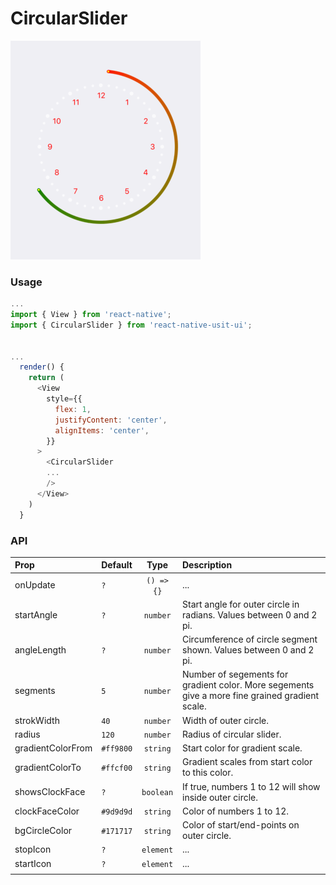 # CircularSlider

![Screenshot of circular slider](./screenshots/circularSlider.png)

### Usage

```js
...
import { View } from 'react-native';
import { CircularSlider } from 'react-native-usit-ui';


...
  render() {
    return (
      <View
        style={{
          flex: 1,
          justifyContent: 'center',
          alignItems: 'center',
        }}
      >
        <CircularSlider 
        ...
        />
      </View>
    )
  }
```

### API

| Prop              | Default   | Type       | Description                                                                                     |
| :---------------- | :-------- | :--------: | :---------------------------------------------------------------------------------------------- |
| onUpdate          | `?`       | `() => {}` | ...                                                                                             |
| startAngle        | `?`       | `number`   | Start angle for outer circle in radians. Values between 0 and 2 pi.                             |
| angleLength       | `?`       | `number`   | Circumference of circle segment shown. Values between 0 and 2 pi.                               |
| segments          | `5`       | `number`   | Number of segements for gradient color. More segements give a more fine grained gradient scale. |
| strokWidth        | `40`      | `number`   | Width of outer circle.                                                                          |
| radius            | `120`     | `number`   | Radius of circular slider.                                                                      |
| gradientColorFrom | `#ff9800` | `string`   | Start color for gradient scale.                                                                 |
| gradientColorTo   | `#ffcf00` | `string`   | Gradient scales from start color to this color.                                                 |
| showsClockFace    | `?`       | `boolean`  | If true, numbers 1 to 12 will show inside outer circle.                                         |
| clockFaceColor    | `#9d9d9d` | `string`   | Color of numbers 1 to 12.                                                                       |
| bgCircleColor     | `#171717` | `string`   | Color of start/end-points on outer circle.                                                      |
| stopIcon          | `?`       | `element`  | ...                                                                                             |
| startIcon         | `?`       | `element`  | ...                                                                                             |
|                   |           |            |                                                                                                 |